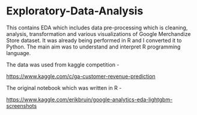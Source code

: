 # Exploratory-Data-Analysis

This contains EDA which includes data pre-processing which is cleaning, analysis, transformation and various visualizations of Google Merchandize Store dataset. It was already being performed in R and I converted it to Python. The main aim was to understand and interpret R programming language.

The data was used from kaggle competition - 

https://www.kaggle.com/c/ga-customer-revenue-prediction

The original notebook which was written in R -

https://www.kaggle.com/erikbruin/google-analytics-eda-lightgbm-screenshots
